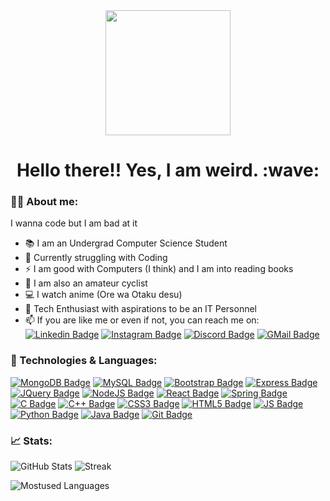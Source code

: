 <div id="header" align="center">
  <img src="https://media.giphy.com/media/naiatn5LxTOsU/giphy.gif" width="200"/>
</div>

<h1 align="center">
  Hello there!! Yes, I am weird. :wave:
</h1>

### 👨‍💻 About me:
I wanna code but I am bad at it
- 📚 I am an Undergrad Computer Science Student
- 🌱 Currently struggling with Coding
- ⚡ I am good with Computers (I think) and I am into reading books
- 🚴 I am also an amateur cyclist
- 💻 I watch anime (Ore wa Otaku desu)
- 💪 Tech Enthusiast with aspirations to be an IT Personnel
- 📫 If you are like me or even if not, you can reach me on: [![Linkedin Badge](https://img.shields.io/badge/LinkedIn-blue?style=for-the-badge&logo=linkedin&logoColor=white)](https://www.linkedin.com/in/vidyasager-gr?lipi=urn%3Ali%3Apage%3Ad_flagship3_profile_view_base_contact_details%3BS%2BCSNApeTEuNcpNcgtorDw%3D%3D) [![Instagram Badge](https://img.shields.io/badge/Instagram-E4405F?style=for-the-badge&logo=instagram&logoColor=white)]() [![Discord Badge](https://img.shields.io/badge/Discord-5865F2?style=for-the-badge&logo=discord&logoColor=white)]() [![GMail Badge](https://img.shields.io/badge/Gmail-D14836?style=for-the-badge&logo=gmail&logoColor=white)]()

### 🚀 Technologies & Languages:
  [![MongoDB Badge](https://img.shields.io/badge/MongoDB-4EA94B?style=for-the-badge&logo=mongodb&logoColor=white)]() [![MySQL Badge](https://img.shields.io/badge/MySQL-005C84?style=for-the-badge&logo=mysql&logoColor=white)]() [![Bootstrap Badge](https://img.shields.io/badge/Bootstrap-563D7C?style=for-the-badge&logo=bootstrap&logoColor=white)]() [![Express Badge](https://img.shields.io/badge/Express.js-000000?style=for-the-badge&logo=express&logoColor=white)]() [![JQuery Badge](https://img.shields.io/badge/jQuery-0769AD?style=for-the-badge&logo=jquery&logoColor=white)]() [![NodeJS Badge](https://img.shields.io/badge/Node.js-339933?style=for-the-badge&logo=nodedotjs&logoColor=white)]() [![React Badge](https://img.shields.io/badge/React-20232A?style=for-the-badge&logo=react&logoColor=61DAFB)]() [![Spring Badge](https://img.shields.io/badge/Spring-6DB33F?style=for-the-badge&logo=spring&logoColor=white)]() [![C Badge](https://img.shields.io/badge/C-00599C?style=for-the-badge&logo=c&logoColor=white)]() [![C++ Badge](https://img.shields.io/badge/C%2B%2B-00599C?style=for-the-badge&logo=c%2B%2B&logoColor=white)]() [![CSS3 Badge](https://img.shields.io/badge/CSS3-1572B6?style=for-the-badge&logo=css3&logoColor=white)]() [![HTML5 Badge](https://img.shields.io/badge/HTML5-E34F26?style=for-the-badge&logo=html5&logoColor=white)]() [![JS Badge](https://img.shields.io/badge/JavaScript-323330?style=for-the-badge&logo=javascript&logoColor=F7DF1E)]() [![Python Badge](https://img.shields.io/badge/Python-FFD43B?style=for-the-badge&logo=python&logoColor=blue)]() [![Java Badge](https://img.shields.io/badge/java-%23ED8B00.svg?style=for-the-badge&logo=java&logoColor=white)]() [![Git Badge](https://img.shields.io/badge/git-%23F05033.svg?style=for-the-badge&logo=git&logoColor=white)]()
  
### 📈 Stats:
  ![GitHub Stats](https://github-readme-stats-git-masterrstaa-rickstaa.vercel.app/api?username=vidyasager162&theme=dark)      ![Streak](https://github-readme-streak-stats.herokuapp.com/?user=vidyasager162&theme=dark)
  
  ![Mostused Languages](https://github-readme-stats.vercel.app/api/top-langs/?username=vidyasager162&theme=dark)
  
